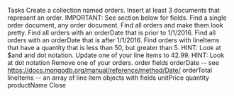 Tasks
Create a collection named orders.
Insert at least 3 documents that represent an order. IMPORTANT: See section below for fields.
Find a single order document, any order document.
Find all orders and make them look pretty.
Find all orders with an orderDate that is prior to 1/1/2016.
Find all orders with an orderDate that is after 1/1/2016.
Find orders with lineItems that have a quantity that is less than 50, but greater than 5. HINT: Look at $and and dot notation.
Update one of your line items to 42.99. HINT: Look at dot notation
Remove one of your orders.
order fields
orderDate -- see https://docs.mongodb.org/manual/reference/method/Date/
orderTotal
lineItems -- an array of line item objects with fields
unitPrice
quantity
productName
Close
